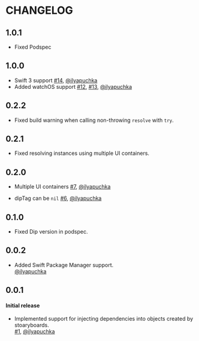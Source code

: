 # CHANGELOG

## 1.0.1

* Fixed Podspec

## 1.0.0

* Swift 3 support
  [#14](https://github.com/AliSoftware/Dip/pull/14), [@ilyapuchka](https://github.com/ilyapuchka)
* Added watchOS support
  [#12](https://github.com/AliSoftware/Dip/pull/12), [#13](https://github.com/AliSoftware/Dip/pull/13), [@ilyapuchka](https://github.com/ilyapuchka)

## 0.2.2

* Fixed build warning when calling non-throwing `resolve` with `try`.

## 0.2.1

* Fixed resolving instances using multiple UI containers.

## 0.2.0

* Multiple UI containers
  [#7](https://github.com/AliSoftware/Dip/pull/7), [@ilyapuchka](https://github.com/ilyapuchka)

* dipTag can be `nil`
  [#6](https://github.com/AliSoftware/Dip/pull/6), [@ilyapuchka](https://github.com/ilyapuchka)

## 0.1.0

* Fixed Dip version in podspec.

## 0.0.2

* Added Swift Package Manager support.  
  [@ilyapuchka](https://github.com/ilyapuchka)

## 0.0.1

#### Initial release

* Implemented support for injecting dependencies into objects created by stoaryboards.  
  [#1](https://github.com/AliSoftware/Dip/pull/1), [@ilyapuchka](https://github.com/ilyapuchka)

